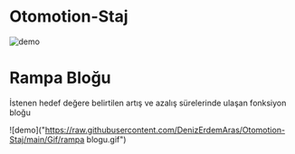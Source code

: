# Otomotion-Staj
![demo]()

# Rampa Bloğu
İstenen hedef değere belirtilen artış ve azalış sürelerinde ulaşan fonksiyon bloğu

![demo]("https://raw.githubusercontent.com/DenizErdemAras/Otomotion-Staj/main/Gif/rampa blogu.gif")
